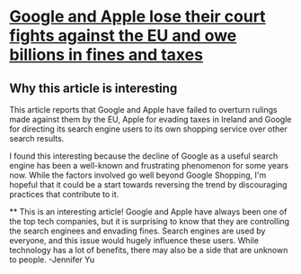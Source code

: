 # [Google and Apple lose their court fights against the EU and owe billions in fines and taxes](https://apnews.com/article/google-european-union-antitrust-shopping-court-a281e4e4722efa816e929a52a9939d86)

## Why this article is interesting

This article reports that Google and Apple have failed to overturn rulings made against them by the EU, Apple for evading taxes in Ireland and Google for directing its search engine users to its own shopping service over other search results.

I found this interesting because the decline of Google as a useful search engine has been a well-known and frustrating phenomenon for some years now. While the factors involved go well beyond Google Shopping, I'm hopeful that it could be a start towards reversing the trend by discouraging practices that contribute to it.

**  This is an interesting article! Google and Apple have always been one of the top tech companies, but it is surprising to know that they are controlling the search enginees and envading fines. Search engines are used by everyone, and this issue would hugely influence these users. While technology has a lot of benefits, there may also be a side that are unknown to people. -Jennifer Yu
